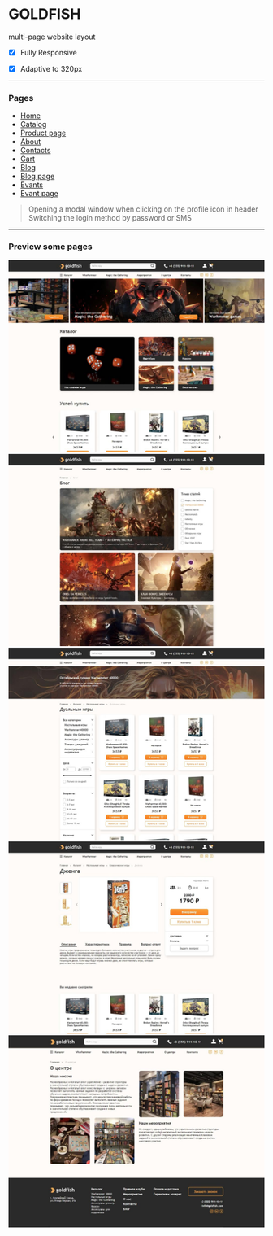 # GOLDFISH
multi-page website layout

- [x] Fully Responsive

- [x] Adaptive to 320px

***
### Pages

- [Home](https://zevaniy.github.io/goldfish/ "Homepage")
- [Catalog](https://zevaniy.github.io/goldfish/catalog-page.html "Catalog")
- [Product page](https://zevaniy.github.io/goldfish/product-page.html "Product")
- [About](https://zevaniy.github.io/goldfish/about-page.html "About")
- [Contacts](https://zevaniy.github.io/goldfish/contacts-page.html "Contacts")
- [Cart](https://zevaniy.github.io/goldfish/cart-page.html "Cart")
- [Blog](https://zevaniy.github.io/goldfish/blog-page.html "Blog")
- [Blog page](https://zevaniy.github.io/goldfish/blog-one-page.html "Blog page")
- [Evants](https://zevaniy.github.io/goldfish/events-page.html "Evants")
- [Evant page](https://zevaniy.github.io/goldfish/events-one-page.html "Evant page")

> Opening a modal window when clicking on the profile icon in header
> Switching the login method by password or SMS
 
 ***
 ### Preview some pages

![](/preview-images/home-page.jpg)
![](/preview-images/blog-page.jpg)
![](/preview-images/catalog-page.jpg)
![](/preview-images/product-page.jpg)
![](/preview-images/about-page.jpg)

